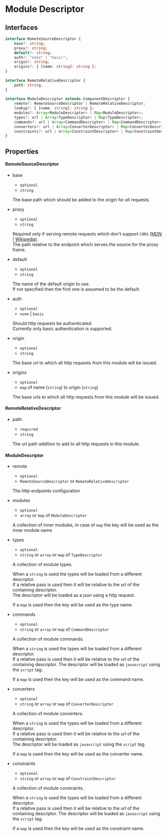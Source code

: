 # Module Descriptor

## Interfaces
```typescript
interface RemoteSourceDescriptor {
	base?: string;
	proxy?: string;
	default?: string;
	auth?: "none" | "basic";
	origin?: string;
	origins?: { [name: string]: string };
}
  
interface RemoteRelativeDescriptor {
	path: string;
}
  
interface ModuleDescriptor extends ComponentDescriptor {
	remote?: RemoteSourceDescriptor | RemoteRelativeDescriptor;
	lookup?: { [name: string]: string };
	modules?: Array<ModuleDescriptor> | Map<ModuleDescriptor>;
	types?: url | Array<TypeDescriptor> | Map<TypeDescriptor>;
	commands?: url | Array<CommandDescriptor> | Map<CommandDescriptor>;
	converters?: url | Array<ConverterDescriptor> | Map<ConverterDescriptor>;
	constraints?: url | Array<ConstraintDescriptor> | Map<ConstraintDescriptor>;
}
```

## Properties
#### RemoteSourceDescriptor
* base
	* `optional`
	* `string`
	
	The base path which should be added to the origin for all requests.
	
* proxy
	* `optional`
	* `string`
	
	Required only if serving remote requests which don't support `CORS` ([MDN](https://developer.mozilla.org/en-US/docs/Web/HTTP/Access_control_CORS) | [Wikipedia](https://www.wikiwand.com/en/Cross-origin_resource_sharing)).  
	The path relative to the endpoint which serves the source for the proxy frame.
	
* default
	* `optional`
	* `string`
	
	The name of the default origin to use.  
	If not specified then the first one is assumed to be the default.
	
* auth
	* `optional`
	* `none` | `basic`
	
	Should http requests be authenticated.  
	Currently only basic authentication is supported.
	
* origin
	* `optional`
	* `string`
	
	The base url to which all http requests from this module will be issued.
	
* origins
	* `optional`
	* `map` of name (`string`) to origin (`string`)
	
	The base urls to which all http requests from this module will be issued.
	
#### RemoteRelativeDescriptor
* path
	* `required`
	* `string`
	
	The url path addition to add to all http requests in this module.

#### ModuleDescriptor
* remote
	* `optional`
	* `RemoteSourceDescriptor` or `RemoteRelativeDescriptor`
	
	The http endpoints configuration

* modules
	* `optional`
	* `array` or `map` of `ModuleDescriptor`
	
	A collection of inner modules, in case of `map` the key will be used as the inner module name

* types
	* `optional`
	* `string` or `array` or `map` of `TypeDescriptor`
	
	A collection of module types.
	
	When a `string` is used the types will be loaded from a different descriptor.  
	If a relative pass is used then it will be relative to the url of the containing descriptor.  
	The descriptor will be loaded as a json using a http request.
	
	If a `map` is used then the key will be used as the type name.
	

* commands
	* `optional`
	* `string` or `array` or `map` of `CommandDescriptor`
	
	A collection of module commands.
	
	When a `string` is used the types will be loaded from a different descriptor.  
	If a relative pass is used then it will be relative to the url of the containing descriptor.
	The descriptor will be loaded as `javascript` using the `script` tag.
	
	If a `map` is used then the key will be used as the command name.
	
* converters
	* `optional`
	* `string` or `array` or `map` of `ConverterDescriptor`
	
	A collection of module converters.
	
	When a `string` is used the types will be loaded from a different descriptor.  
	If a relative pass is used then it will be relative to the url of the containing descriptor.  
	The descriptor will be loaded as `javascript` using the `script` tag.
	
	If a `map` is used then the key will be used as the converter name.
	

* constraints
	* `optional`
	* `string` or `array` or `map` of `ConstraintDescriptor`
	
	A collection of module constraints.
	
	When a `string` is used the types will be loaded from a different descriptor.  
	If a relative pass is used then it will be relative to the url of the containing descriptor.
	The descriptor will be loaded as `javascript` using the `script` tag.
	
	If a `map` is used then the key will be used as the constraint name.

